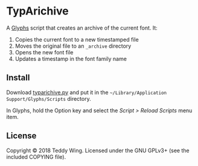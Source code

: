 TypArichive
===========

A [Glyphs][1] script that creates an archive of the current font. It:

1. Copies the current font to a new timestamped file
2. Moves the original file to an `_archive` directory
3. Opens the new font file
4. Updates a timestamp in the font family name


## Install
Download [typarichive.py][2] and put it in the `~/Library/Application
Support/Glyphs/Scripts` directory.

In Glyphs, hold the Option key and select the _Script > Reload Scripts_ menu
item.


## License
Copyright © 2018 Teddy Wing. Licensed under the GNU GPLv3+ (see the included
COPYING file).


[1]: https://glyphsapp.com/
[2]: https://github.com/teddywing/typarichive/raw/master/typarichive.py
